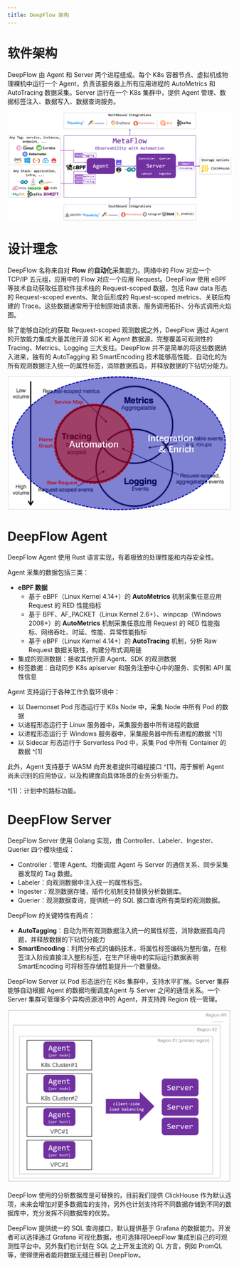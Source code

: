 ```yaml
---
title: DeepFlow 架构
---
```


# 软件架构

DeepFlow 由 Agent 和 Server 两个进程组成。每个 K8s 容器节点、虚拟机或物理裸机中运行一个 Agent，负责该服务器上所有应用进程的 AutoMetrics 和 AutoTracing 数据采集。Server 运行在一个 K8s 集群中，提供 Agent 管理、数据标签注入、数据写入、数据查询服务。

![DeepFlow 软件架构](./imgs/metaflow-architecture.png)

# 设计理念

DeepFlow 名称来自对 **Flow** 的**自动化**采集能力。网络中的 Flow 对应一个 TCP/IP 五元组，应用中的 Flow 对应一个应用 Request。DeepFlow 使用 eBPF 等技术自动获取任意软件技术栈的 Request-scoped 数据，包括 Raw data 形态的 Request-scoped events、聚合后形成的 Rquest-scoped metrics、关联后构建的 Trace。这些数据通常用于绘制原始请求表、服务调用拓扑、分布式调用火焰图。

除了能够自动化的获取 Request-scoped 观测数据之外，DeepFlow 通过 Agent 的开放能力集成大量其他开源 SDK 和 Agent 数据源，完整覆盖可观测性的 Tracing、Metrics、Logging 三大支柱。DeepFlow 并不是简单的将这些数据纳入进来，独有的 AutoTagging 和 SmartEncoding 技术能够高性能、自动化的为所有观测数据注入统一的属性标签，消除数据孤岛，并释放数据的下钻切分能力。

![DeepFlow 设计定位](./imgs/metaflow-location.png?w=796&align=center)

# DeepFlow Agent

DeepFlow Agent 使用 Rust 语言实现，有着极致的处理性能和内存安全性。

Agent 采集的数据包括三类：
- **eBPF 数据**
  - 基于 eBPF（Linux Kernel 4.14+）的 **AutoMetrics** 机制采集任意应用 Request 的 RED 性能指标
  - 基于 BPF、AF\_PACKET（Linux Kernel 2.6+）、winpcap（Windows 2008+）的 **AutoMetrics** 机制采集任意应用 Request 的 RED 性能指标、网络吞吐、时延、性能、异常性能指标
  - 基于 eBPF（Linux Kernel 4.14+）的 **AutoTracing** 机制，分析 Raw Request 数据关联性，构建分布式调用链
- 集成的观测数据：接收其他开源 Agent、SDK 的观测数据
- 标签数据：自动同步 K8s apiserver 和服务注册中心中的服务、实例和 API 属性信息

Agent 支持运行于各种工作负载环境中：
- 以 Daemonset Pod 形态运行于 K8s Node 中，采集 Node 中所有 Pod 的数据
- 以进程形态运行于 Linux 服务器中，采集服务器中所有进程的数据
- 以进程形态运行于 Windows 服务器中，采集服务器中所有进程的数据 ^[1]
- 以 Sidecar 形态运行于 Serverless Pod 中，采集 Pod 中所有 Container 的数据 ^[1]

此外，Agent 支持基于 WASM 向开发者提供可编程接口 ^[1]，用于解析 Agent 尚未识别的应用协议，以及构建面向具体场景的业务分析能力。

^[1]：计划中的路标功能。

# DeepFlow Server

DeepFlow Server 使用 Golang 实现，由 Controller、Labeler、Ingester、Querier 四个模块组成：
- Controller：管理 Agent、均衡调度 Agent 与 Server 的通信关系、同步采集器发现的 Tag 数据。
- Labeler：向观测数据中注入统一的属性标签。
- Ingester：观测数据存储，插件化机制支持替换分析数据库。
- Querier：观测数据查询，提供统一的 SQL 接口查询所有类型的观测数据。

DeepFlow 的关键特性有两点：
- **AutoTagging**：自动为所有观测数据注入统一的属性标签，消除数据孤岛问题，并释放数据的下钻切分能力
- **SmartEncoding**：利用分布式的编码技术，将属性标签编码为整形值，在标签注入阶段直接注入整形标签，在生产环境中的实际运行数据表明 SmartEncoding 可将标签存储性能提升一个数量级。

DeepFlow Server 以 Pod 形态运行在 K8s 集群中，支持水平扩展。Server 集群能够自动根据 Agent 的数据均衡调度Agent 与 Server 之间的通信关系。一个 Server 集群可管理多个异构资源池中的 Agent，并支持跨 Region 统一管理。

![Server 的多集群、多区域管理能力](./imgs/multi-cluster-and-multi-region.png)

DeepFlow 使用的分析数据库是可替换的，目前我们提供 ClickHouse 作为默认选项，未来会增加对更多数据库的支持，另外也计划支持将不同数据存储到不同的数据库中，充分发挥不同数据库的优势。

DeepFlow 提供统一的 SQL 查询接口，默认提供基于 Grafana 的数据能力。开发者可以选择通过 Grafana 可视化数据，也可选择将DeepFlow 集成到自己的可观测性平台中。另外我们也计划在 SQL 之上开发主流的 QL 方言，例如 PromQL 等，使得使用者能将数据无缝迁移到 DeepFlow。
